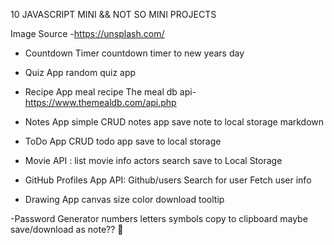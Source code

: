 10 JAVASCRIPT MINI && NOT SO MINI PROJECTS

Image Source
-https://unsplash.com/

- Countdown Timer
    countdown timer to new years day

- Quiz App
    random quiz app

- Recipe App
    meal recipe
    The meal db api- https://www.themealdb.com/api.php

- Notes App
    simple CRUD notes app
    save note to local storage
    markdown

- ToDo App
    CRUD todo app
    save to local storage

- Movie 
    API :
    list
    movie info
    actors
    search
    save to Local Storage


- GitHub Profiles App
    API: Github/users
    Search for user
    Fetch user info

- Drawing App
    canvas
    size
    color
    download
    tooltip

-Password Generator
    numbers
    letters
    symbols
    copy to clipboard
    maybe save/download as note?? 🤔

